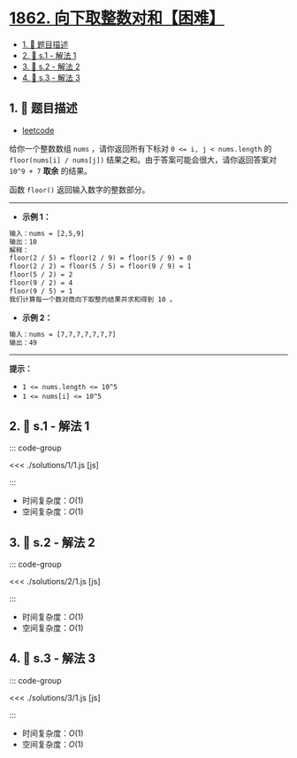 # [1862. 向下取整数对和【困难】](https://github.com/tnotesjs/TNotes.leetcode/tree/main/notes/1862.%20%E5%90%91%E4%B8%8B%E5%8F%96%E6%95%B4%E6%95%B0%E5%AF%B9%E5%92%8C%E3%80%90%E5%9B%B0%E9%9A%BE%E3%80%91)

<!-- region:toc -->

- [1. 📝 题目描述](#1--题目描述)
- [2. 🎯 s.1 - 解法 1](#2--s1---解法-1)
- [3. 🎯 s.2 - 解法 2](#3--s2---解法-2)
- [4. 🎯 s.3 - 解法 3](#4--s3---解法-3)

<!-- endregion:toc -->

## 1. 📝 题目描述

- [leetcode](https://leetcode.cn/problems/sum-of-floored-pairs/)

给你一个整数数组 `nums` ，请你返回所有下标对 `0 <= i, j < nums.length` 的 `floor(nums[i] / nums[j])` 结果之和。由于答案可能会很大，请你返回答案对`10^9 + 7` **取余** 的结果。

函数 `floor()` 返回输入数字的整数部分。

---

- **示例 1：**

```txt
输入：nums = [2,5,9]
输出：10
解释：
floor(2 / 5) = floor(2 / 9) = floor(5 / 9) = 0
floor(2 / 2) = floor(5 / 5) = floor(9 / 9) = 1
floor(5 / 2) = 2
floor(9 / 2) = 4
floor(9 / 5) = 1
我们计算每一个数对商向下取整的结果并求和得到 10 。
```

- **示例 2：**

```txt
输入：nums = [7,7,7,7,7,7,7]
输出：49
```

---

**提示：**

- `1 <= nums.length <= 10^5`
- `1 <= nums[i] <= 10^5`

## 2. 🎯 s.1 - 解法 1

::: code-group

<<< ./solutions/1/1.js [js]

:::

- 时间复杂度：$O(1)$
- 空间复杂度：$O(1)$

## 3. 🎯 s.2 - 解法 2

::: code-group

<<< ./solutions/2/1.js [js]

:::

- 时间复杂度：$O(1)$
- 空间复杂度：$O(1)$

## 4. 🎯 s.3 - 解法 3

::: code-group

<<< ./solutions/3/1.js [js]

:::

- 时间复杂度：$O(1)$
- 空间复杂度：$O(1)$
